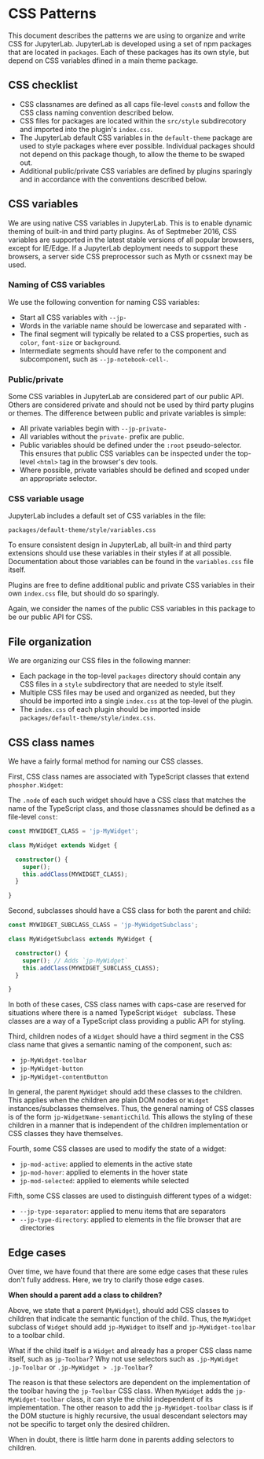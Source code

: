 # CSS Patterns

This document describes the patterns we are using to organize and write
CSS for JupyterLab. JupyterLab is developed using a set of npm packages
that are located in `packages`. Each of these packages has its own style, but
depend on CSS variables dfined in a main theme package.

## CSS checklist

* CSS classnames are defined as all caps file-level `const`s and follow the CSS
  class naming convention described below.
* CSS files for packages are located within the `src/style` subdirecotory and
  imported into the plugin's `index.css`.
* The JupyterLab default CSS variables in the `default-theme` package
  are used to style packages where ever possible. Individual packages should not
  depend on this package though, to allow the theme to be swaped out.
* Additional public/private CSS variables are defined by plugins sparingly and in
  accordance with the conventions described below.

## CSS variables

We are using native CSS variables in JupyterLab. This is to enable dynamic theming
of built-in and third party plugins. As of Septmeber 2016, CSS variables are
supported in the latest stable versions of all popular browsers, except for IE/Edge.
If a JupyterLab deployment needs to support these browsers, a server side CSS
preprocessor such as Myth or cssnext may be used.

### Naming of CSS variables

We use the following convention for naming CSS variables:

* Start all CSS variables with `--jp-`
* Words in the variable name should be lowercase and separated with `-`
* The final segment will typically be related to a CSS properties, such as
  `color`, `font-size` or `background`.
* Intermediate segments should have refer to the component and subcomponent, such
  as `--jp-notebook-cell-`.

### Public/private

Some CSS variables in JupyterLab are considered part of our public API. Others
are considered private and should not be used by third party plugins or themes.
The difference between public and private variables is simple:

* All private variables begin with `--jp-private-`
* All variables without the `private-` prefix are public.
* Public variables should be defined under the `:root` pseudo-selector. This
  ensures that public CSS variables can be inspected under the top-level
  `<html>` tag in the browser's dev tools.
* Where possible, private variables should be defined and scoped under an 
  appropriate selector.

### CSS variable usage

JupyterLab includes a default set of CSS variables in the file:

`packages/default-theme/style/variables.css`

To ensure consistent design in JupyterLab, all built-in and third party
extensions should use these variables in their styles if at all possible.
Documentation about those variables can be found in the `variables.css` file
itself.

Plugins are free to define additional public and private CSS variables in
their own `index.css` file, but should do so sparingly.

Again, we consider the names of the public CSS variables in this package
to be our public API for CSS.

## File organization

We are organizing our CSS files in the following manner:

* Each package in the top-level `packages` directory should contain
  any CSS files in a `style` subdirectory that are needed to style itself.
* Multiple CSS files may be used and organized as needed, but they should be
  imported into a single `index.css` at the top-level of the plugin.
* The `index.css` of each plugin should be imported inside
  `packages/default-theme/style/index.css`.

## CSS class names

We have a fairly formal method for naming our CSS classes.

First, CSS class names are associated with TypeScript classes that extend
`phosphor.Widget`:

The `.node` of each such widget should have a CSS class that matches
the name of the TypeScript class, and those classnames should be defined
as a file-level `const`:

```TypeScript
const MYWIDGET_CLASS = 'jp-MyWidget';

class MyWidget extends Widget {

  constructor() {
    super();
    this.addClass(MYWIDGET_CLASS);
  }

}
```

Second, subclasses should have a CSS class for both the parent and child:

```TypeScript
const MYWIDGET_SUBCLASS_CLASS = 'jp-MyWidgetSubclass';

class MyWidgetSubclass extends MyWidget {

  constructor() {
    super(); // Adds `jp-MyWidget`
    this.addClass(MYWIDGET_SUBCLASS_CLASS);
  }

}
```

In both of these cases, CSS class names with caps-case are reserved for
situations where there is a named TypeScript `Widget ` subclass. These classes
are a way of a TypeScript class providing a public API for styling.

Third, children nodes of a `Widget` should have a third segment in the CSS
class name that gives a semantic naming of the component, such as:

* `jp-MyWidget-toolbar`
* `jp-MyWidget-button`
* `jp-MyWidget-contentButton`

In general, the parent `MyWidget` should add these classes to the children. This
applies when the children are plain DOM nodes or `Widget` instances/subclasses
themselves. Thus, the general naming of CSS classes is of the form
`jp-WidgetName-semanticChild`. This allows the styling of these children in a
manner that is independent of the children implementation or CSS classes they
have themselves.

Fourth, some CSS classes are used to modify the state of a widget:

* `jp-mod-active`: applied to elements in the active state
* `jp-mod-hover`: applied to elements in the hover state
* `jp-mod-selected`: applied to elements while selected

Fifth, some CSS classes are used to distinguish different types of a widget:

* `--jp-type-separator`: applied to menu items that are separators
* `--jp-type-directory`: applied to elements in the file browser that are directories

## Edge cases

Over time, we have found that there are some edge cases that these rules don't
fully address. Here, we try to clarify those edge cases.

**When should a parent add a class to children?**

Above, we state that a parent (`MyWidget`), should add CSS classes to children
that indicate the semantic function of the child. Thus, the `MyWidget` subclass
of `Widget` should add `jp-MyWidget` to itself and `jp-MyWidget-toolbar` to a
toolbar child.

What if the child itself is a `Widget` and already has a proper CSS class name itself, such as `jp-Toolbar`? Why not use selectors such as
`.jp-MyWidget .jp-Toolbar` or `.jp-MyWidget > .jp-Toolbar`?

The reason is that these selectors are dependent on the implementation of the
toolbar having the `jp-Toolbar` CSS class. When `MyWidget` adds the 
`jp-MyWidget-toolbar` class, it can style the child independent of its
implementation. The other reason to add the `jp-MyWidget-toolbar` class is if
the DOM stucture is highly recursive, the usual descendant selectors may
not be specific to target only the desired children.

When in doubt, there is little harm done in parents adding selectors to children.




